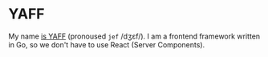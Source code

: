 # YAFF

My name [is YAFF](https://youtu.be/qkBx0gMGuhY?t=19) (pronoused `jef` /dʒɛf/). I am a frontend
framework written in Go, so we don't have to use React (Server Components). 


